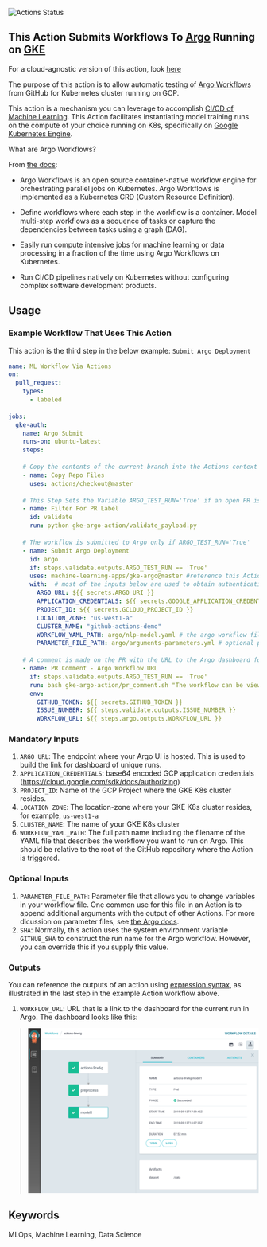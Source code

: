 ![Actions Status](https://github.com/machine-learning-apps/gke-argo/workflows/Integration%20Test/badge.svg)

## This Action Submits Workflows To [Argo](https://argoproj.github.io/) Running on [GKE](https://cloud.google.com/kubernetes-engine/)

For a cloud-agnostic version of this action, look [here](https://github.com/machine-learning-apps/actions-argo)

The purpose of this action is to allow automatic testing of [Argo Workflows](https://argoproj.github.io/argo) from GitHub for Kubernetes cluster running on GCP.  

This action is a mechanism you can leverage to accomplish [CI/CD of Machine Learning](https://blog.paperspace.com/ci-cd-for-machine-learning-ai/).   This Action facilitates instantiating model training runs on the compute of your choice running on K8s, specifically on [Google Kubernetes Engine](https://cloud.google.com/kubernetes-engine/).  

What are Argo Workflows?  

From [the docs](https://argoproj.github.io/docs/argo/readme.html):

- Argo Workflows is an open source container-native workflow engine for orchestrating parallel jobs on Kubernetes. Argo Workflows is implemented as a Kubernetes CRD (Custom Resource Definition).

- Define workflows where each step in the workflow is a container.
Model multi-step workflows as a sequence of tasks or capture the dependencies between tasks using a graph (DAG).
- Easily run compute intensive jobs for machine learning or data processing in a fraction of the time using Argo Workflows on Kubernetes.
- Run CI/CD pipelines natively on Kubernetes without configuring complex software development products.

## Usage

### Example Workflow That Uses This Action

This action is the third step in the below example: `Submit Argo Deployment`

```yaml
name: ML Workflow Via Actions
on:
  pull_request:
    types:
      - labeled

jobs:
  gke-auth:
    name: Argo Submit
    runs-on: ubuntu-latest
    steps:
    
    # Copy the contents of the current branch into the Actions context
    - name: Copy Repo Files
      uses: actions/checkout@master
      
    # This Step Sets the Variable ARGO_TEST_RUN='True' if an open PR is labeled with `argo/run-test`
    - name: Filter For PR Label
      id: validate
      run: python gke-argo-action/validate_payload.py

    # The workflow is submitted to Argo only if ARGO_TEST_RUN='True'
    - name: Submit Argo Deployment
      id: argo
      if: steps.validate.outputs.ARGO_TEST_RUN == 'True'
      uses: machine-learning-apps/gke-argo@master #reference this Action
      with:  # most of the inputs below are used to obtain authentication credentials for GKE
        ARGO_URL: ${{ secrets.ARGO_URI }}
        APPLICATION_CREDENTIALS: ${{ secrets.GOOGLE_APPLICATION_CREDENTIALS }}
        PROJECT_ID: ${{ secrets.GCLOUD_PROJECT_ID }}
        LOCATION_ZONE: "us-west1-a"
        CLUSTER_NAME: "github-actions-demo"
        WORKFLOW_YAML_PATH: argo/nlp-model.yaml # the argo workflow file relative to the repo's root.
        PARAMETER_FILE_PATH: argo/arguments-parameters.yml # optional parameter file.  This can be built dynamically inside the action or appended to from an existing file in the repo.
        
    # A comment is made on the PR with the URL to the Argo dashboard for the run.
    - name: PR Comment - Argo Workflow URL
      if: steps.validate.outputs.ARGO_TEST_RUN == 'True'
      run: bash gke-argo-action/pr_comment.sh "The workflow can be viewed at $WORKFLOW_URL"
      env:
        GITHUB_TOKEN: ${{ secrets.GITHUB_TOKEN }}
        ISSUE_NUMBER: ${{ steps.validate.outputs.ISSUE_NUMBER }}
        WORKFLOW_URL: ${{ steps.argo.outputs.WORKFLOW_URL }}
```

### Mandatory Inputs

1. `ARGO_URL`: The endpoint where your Argo UI is hosted.  This is used to build the link for dashboard of unique runs.
2. `APPLICATION_CREDENTIALS`: base64 encoded GCP application credentials (https://cloud.google.com/sdk/docs/authorizing)
3. `PROJECT_ID`: Name of the GCP Project where the GKE K8s cluster resides. 
4. `LOCATION_ZONE`: The location-zone where your GKE K8s cluster resides, for example, `us-west1-a`
5. `CLUSTER_NAME`: The name of your GKE K8s cluster
6. `WORKFLOW_YAML_PATH`: The full path name including the filename of the YAML file that describes the workflow you want to run on Argo.  This should be relative to the root of the GitHub repository where the Action is triggered.

### Optional Inputs

1. `PARAMETER_FILE_PATH`: Parameter file that allows you to change variables in your workflow file.  One common use for this file in an Action is to append additional arguments with the output of other Actions.  For more dicussion on parameter files, see [the Argo docs](https://argoproj.github.io/docs/argo/examples/readme.html).
2. `SHA`: Normally, this action uses the system environment variable `GITHUB_SHA` to construct the run name for the Argo workflow.  However, you can override this if you supply this value.

### Outputs

You can reference the outputs of an action using [expression syntax](https://help.github.com/en/articles/contexts-and-expression-syntax-for-github-actions), as illustrated in the last step in the example Action workflow above.

1. `WORKFLOW_URL`: URL that is a link to the dashboard for the current run in Argo.  The dashboard looks like this:

> ![alt text](images/argo-dashboard.png)

## Keywords
 MLOps, Machine Learning, Data Science

